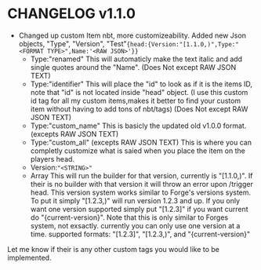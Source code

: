 # CHANGELOG v1.1.0
- Changed up custom Item nbt, more customizeability. Added new Json objects, "Type", "Version", "Test"`{head:{Version:"[1.1.0,)",Type:"<FORMAT TYPE>",Name:'<RAW JSON>'}}`
    - Type:"renamed" This will automaticly make the text italic and add single quotes around the "Name". (Does Not except RAW JSON TEXT)
    - Type:"identifier" This will place the "id" to look as if it is the items ID, note that "id" is not located inside "head" object. (I use this custom id tag for all my custom items,makes it better to find your custom item without having to add tons of nbt/tags) (Does Not except RAW JSON TEXT)
    - Type:"custom_name" This is basicly the updated old v1.0.0 format. (excepts RAW JSON TEXT)
    - Type:"custom_all" (excepts RAW JSON TEXT) This is where you can completly customize what is saied when you place the item on the players head.
	- Version:`"<STRING>"`
	- Array This will run the builder for that version, currently is "[1.1.0,)". If their is no builder with that version it will throw an error upon /trigger head. This version system works similar to Forge's versions system. To put it simply "[1.2.3,)" will run version 1.2.3 and up. If you only want one version supported simply put "[1.2.3]" if you want current do "{current-version}". Note that this is only similar to Forges system, not exsactly. currently you can only use one version at a time. supported formats: "[1.2.3]", "[1.2.3,)", and "{current-version}"

Let me know if their is any other custom tags you would like to be implemented.
